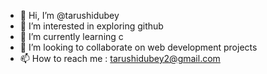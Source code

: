 - 👋 Hi, I’m @tarushidubey
- 👀 I’m interested in exploring github
- 🌱 I’m currently learning c
- 💞️ I’m looking to collaborate on web development projects
- 📫 How to reach me : tarushidubey2@gmail.com
<!---
tarushidubey/tarushidubey is a ✨ special ✨ repository because its `README.md` (this file) appears on your GitHub profile.
You can click the Preview link to take a look at your changes.
--->
